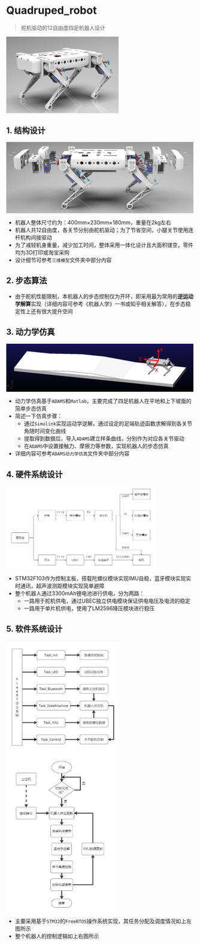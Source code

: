 # Quadruped_robot
> 舵机驱动的12自由度四足机器人设计

<img src='README.assets/三维渲染图2.jpg' alt='三维渲染图2' width=300 align="center"/>

## 1. 结构设计

<img src=README.assets/image-20220624203313780.png width=500 align="center"/>

- 机器人整体尺寸约为：400mm×230mm×180mm，重量在2kg左右
- 机器人共12自由度，各关节分别由舵机驱动；为了节省空间，小腿关节使用连杆机构间接驱动
- 为了减轻机身重量，减少加工时间，整体采用一体化设计且大面积镂空，零件均为3D打印或淘宝采购
- 设计细节可参考`三维模型`文件夹中部分内容

## 2. 步态算法

- 由于舵机性能限制，本机器人的步态控制仅为开环，即采用最为常用的**逆运动学解算**实现（详细内容可参考《机器人学》一书或知乎相关解答），在步态稳定性上还有很大提升空间

## 3. 动力学仿真

<img src=README.assets/image-20220624204843343.png width=500 align="center"/>

- 动力学仿真基于`ADAMS`和`Matlab`，主要完成了四足机器人在平地和上下坡面的简单步态仿真
- 简述一下仿真步骤：
  - 通过`Simulink`实现运动学逆解，通过设定的足端轨迹函数求解得到各关节角随时间变化曲线
  - 提取得到数据后，导入`ADAMS`建立样条曲线，分别作为对应各关节驱动
  - 在`ADAMS`中设置接触力、摩擦力等参数，实现机器人的步态仿真
- 详细内容可参考`ADAMS动力学仿真`文件夹中部分内容

## 4. 硬件系统设计

<img src='README.assets/image-20220624205025155.png' width=400 align="center"/>

- STM32F103作为控制主板，搭载陀螺仪模块实现IMU自稳，蓝牙模块实现实时通讯，超声波测距模块实现简单避障
- 整个机器人通过3300mAh锂电池进行供电，分为两路：
  - 一路用于舵机供电，通过UBEC独立供电模块保证供电电压及电流的稳定
  - 一路用于单片机供电，使用了LM2596降压模块进行稳压

## 5. 软件系统设计

<img src='README.assets/image-20220624205701358.png' width=300 align="center"/>         <img src='README.assets/image-20220624205838073.png' width=300 align="center"/>

- 主要采用基于`STM32`的`FreeRTOS`操作系统实现，其任务分配及调度情况如上左图所示
- 整个机器人的控制逻辑如上右图所示

